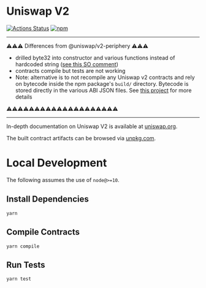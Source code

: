 # Uniswap V2

[![Actions Status](https://github.com/Uniswap/uniswap-v2-periphery/workflows/CI/badge.svg)](https://github.com/Uniswap/uniswap-v2-periphery/actions)
[![npm](https://img.shields.io/npm/v/@uniswap/v2-periphery?style=flat-square)](https://npmjs.com/package/@uniswap/v2-periphery)

---

⚠️⚠️⚠️ Differences from @uniswap/v2-periphery ⚠️⚠️⚠️

* drilled byte32 into constructor and various functions instead of hardcoded string ([see this SO comment](https://ethereum.stackexchange.com/questions/114170/unit-testing-uniswapv2pair-function-call-to-a-non-contract-account#comment137427_114170))
* contracts compile but tests are not working
* Note: alternative is to not recompile any Uniswap v2 contracts and rely on bytecode inside the npm package's `build/` directory. Bytecode is stored directly in the various ABI JSON files. See [this project](https://github.com/AlexBHarley/uniswap-v2-deploy-plugin/blob/master/src/deployer/UniswapV2Deployer.ts#L7-L10) for more details

⚠️⚠️⚠️⚠️⚠️⚠️⚠️⚠️⚠️⚠️⚠️⚠️⚠️⚠️⚠️⚠️⚠️⚠️⚠️⚠️

---

In-depth documentation on Uniswap V2 is available at [uniswap.org](https://uniswap.org/docs).

The built contract artifacts can be browsed via [unpkg.com](https://unpkg.com/browse/@uniswap/v2-periphery@latest/).

# Local Development

The following assumes the use of `node@>=10`.

## Install Dependencies

`yarn`

## Compile Contracts

`yarn compile`

## Run Tests

`yarn test`
